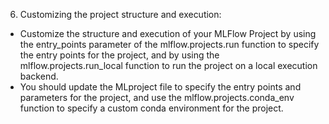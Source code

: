 6. Customizing the project structure and execution: 

- Customize the structure and execution of your MLFlow Project by using the entry_points parameter of the mlflow.projects.run function to specify the entry points for the project, and by using the mlflow.projects.run_local function to run the project on a local execution backend. 
- You should update the MLproject file to specify the entry points and parameters for the project, and use the mlflow.projects.conda_env function to specify a custom conda environment for the project.